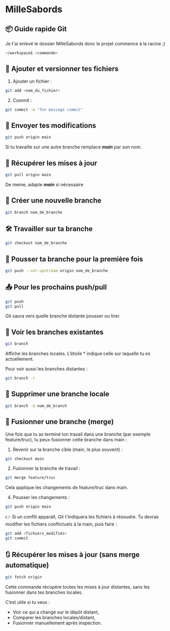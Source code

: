 # MilleSabords

## 📦 Guide rapide Git

Je t'ai enlevé le dossier MilleSabords donc le projet commence à la racine ;)
``` bash
~/workspace$ <commande>
```

## 📝 Ajouter et versionner tes fichiers

1. Ajouter un fichier :

``` bash
git add <nom_du_fichier>
```

2. Commit :

``` bash
git commit -m "Ton message commit"
```

## 🚀 Envoyer tes modifications

``` bash
git push origin main
```
Si tu travaille sur une autre branche remplace ___main___ par son nom.

## 🔄 Récupérer les mises à jour

``` bash
git pull origin main
```

De meme, adapte ___main___ si nécessaire

## 🌱 Créer une nouvelle branche

``` bash
git branch nom_de_branche
```

## 🛠 Travailler sur ta branche

``` bash
git checkout nom_de_branche
```

## 🚀 Pousser ta branche pour la première fois

``` bash
git push --set-upstream origin nom_de_branche
```

## 📤 Pour les prochains push/pull

``` bash
git push
git pull
```

Git saura vers quelle branche distante pousser ou tirer.

## 🌳 Voir les branches existantes

``` bash
git branch
```
Affiche les branches locales. L’étoile * indique celle sur laquelle tu es actuellement.

Pour voir aussi les branches distantes :
``` bash
git branch -r
```

## 🧹 Supprimer une branche locale
``` bash
git branch -d nom_de_branch
```

## 🔀 Fusionner une branche (merge)

Une fois que tu as terminé ton travail dans une branche (par exemple feature/truc), tu peux fusionner cette branche dans main :

1. Revenir sur la branche cible (main, le plus souvent) :
``` bash
git checkout main
```
2. Fusionner la branche de travail :
``` bash
git merge feature/truc
```
Cela applique les changements de feature/truc dans main.

4. Pousser les changements :
``` bash
git push origin main
```
👉 Si un conflit apparaît, Git t'indiquera les fichiers à résoudre. Tu devras modifier les fichiers conflictuels à la main, puis faire :
``` bash
git add <fichiers_modifiés>
git commit
```

## 🔃 Récupérer les mises à jour (sans merge automatique)
``` bash
git fetch origin
```
Cette commande récupère toutes les mises à jour distantes, sans les fusionner dans tes branches locales.

C’est utile si tu veux :

- Voir ce qui a changé sur le dépôt distant,
- Comparer les branches locales/distant,
- Fusionner manuellement après inspection.